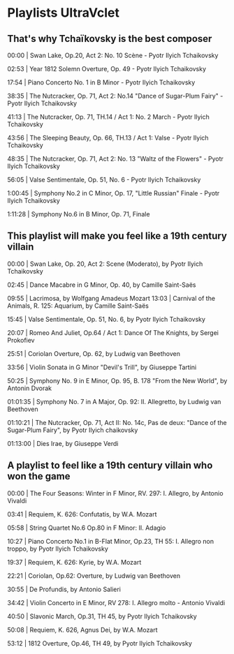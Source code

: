 #  Playlists UltraVclet

## That's why Tchaïkovsky is the best composer

00:00 | Swan Lake, Op.20, Act 2: No. 10 Scène - Pyotr Ilyich Tchaikovsky

02:53 | Year 1812 Solemn Overture, Op. 49 - Pyotr Ilyich Tchaikovsky

17:54 | Piano Concerto No. 1 in B Minor - Pyotr Ilyich Tchaikovsky

38:35 | The Nutcracker, Op. 71, Act 2: No.14 "Dance of Sugar-Plum Fairy" - Pyotr Ilyich Tchaikovsky

41:13 | The Nutcracker, Op. 71, TH.14 / Act 1: No. 2 March - Pyotr Ilyich Tchaikovsky

43:56 | The Sleeping Beauty, Op. 66, TH.13 / Act 1: Valse - Pyotr Ilyich Tchaikovsky

48:35 | The Nutcracker, Op. 71, Act 2: No. 13 "Waltz of the Flowers" - Pyotr Ilyich Tchaikovsky

56:05 | Valse Sentimentale, Op. 51, No. 6 - Pyotr Ilyich Tchaikovsky

1:00:45 | Symphony No.2 in C Minor, Op. 17, "Little Russian" Finale - Pyotr Ilyich Tchaikovsky

1:11:28 | Symphony No.6 in B Minor, Op. 71, Finale


## This playlist will make you feel like a 19th century villain

00:00 | Swan Lake, Op. 20, Act 2: Scene (Moderato), by Pyotr Ilyich Tchaikovsky

02:45 | Dance Macabre in G Minor, Op. 40, by Camille Saint-Saës

09:55 | Lacrimosa, by Wolfgang Amadeus Mozart
13:03 | Carnival of the Animals, R. 125: Aquarium, by Camille Saint-Saës

15:45 | Valse Sentimentale, Op. 51, No. 6, by Pyotr Ilyich Tchaikovsky

20:07 | Romeo And Juliet, Op.64 / Act 1: Dance Of The Knights, by Sergei Prokofiev

25:51 | Coriolan Overture, Op. 62, by Ludwig van Beethoven

33:56 | Violin Sonata in G Minor "Devil's Trill", by Giuseppe Tartini

50:25 | Symphony No. 9 in E Minor, Op. 95, B. 178 "From the New World", by Antonin Dvorak

01:01:35 | Symphony No. 7 in A Major, Op. 92: II. Allegretto, by Ludwig van Beethoven

01:10:21 | The Nutcracker, Op. 71, Act II: No. 14c, Pas de deux: "Dance of the Sugar-Plum Fairy", by Pyotr Ilyich chaikovsky

01:13:00 | Dies Irae, by Giuseppe Verdi


## A playlist to feel like a 19th century villain who won the game

00:00 | The Four Seasons: Winter in F Minor, RV. 297: I. Allegro, by Antonio Vivaldi

03:41 | Requiem, K. 626: Confutatis, by W.A. Mozart

05:58 | String Quartet No.6 Op.80 in F Minor: II. Adagio

10:27 | Piano Concerto No.1 in B-Flat Minor, Op.23, TH 55: I. Allegro non troppo, by Pyotr Ilyich Tchaikovsky

19:37 | Requiem, K. 626: Kyrie, by W.A. Mozart

22:21 | Coriolan, Op.62: Overture, by Ludwig van Beethoven

30:55 | De Profundis, by Antonio Salieri

34:42 | Violin Concerto in E Minor, RV 278: I. Allegro molto - Antonio Vivaldi

40:50 | Slavonic March, Op.31, TH 45, by Pyotr Ilyich Tchaikovsky

50:08 | Requiem, K. 626, Agnus Dei, by W.A. Mozart

53:12 | 1812 Overture, Op.46, TH 49, by Pyotr Ilyich Tchaikovsky